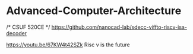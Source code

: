 # Advanced-Computer-Architecture
/* CSUF 520CE */
https://github.com/nanocad-lab/sdecc-viffto-riscv-isa-decoder

https://youtu.be/67KW4t42SZk
Risc v is the future
